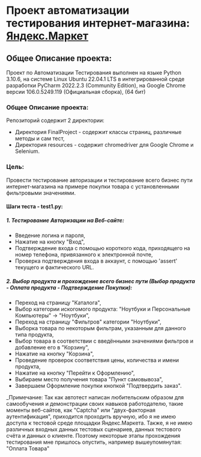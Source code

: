 # Проект автоматизации тестирования интернет-магазина: [Яндекс.Маркет](https://market.yandex.ru/) #


## Общее Описание проекта: ##

Проект по Автоматизации Тестирования выполнен на языке Python 3.10.6, на системе Linux Ubuntu 22.04.1 LTS в интегрированной среде разработки PyCharm 2022.2.3 (Community Edition), на Google Chrome версии 106.0.5249.119 (Официальная сборка), (64 бит)


### Общее Описание проекта: ###

Репозиторий содержит 2 директории:
* Директория FinalProject - содержит классы страниц, различные методы и сам тест,
* Директория resources - содержит chromedriver для Google Chrome и Selenium.


### Цель: ###

Провести тестирование авторизации и тестирование всего бизнес пути интернет-магазина на примере покупки товара с установленными фильтровыми значениями.


#### Шаги теста - test1.py: ####

##### 1. Тестирование Авторизации на Веб-сайте: #####

* Введение логина и пароля,
* Нажатие на кнопку "Вход",
* Подтверждение входа с помощью короткого кода, приходящего на номер телефона, привязанного к электронной почте,
* Проверка подтверждения входа в аккаунт, с помощью 'assert' текущего и фактического URL.

##### 2. Выбор продукта и прохождение всего бизнес пути (Выбор продукта - Оплата продукта - Подтверждение Покупки): #####

* Переход на страницу "Каталога",
* Выбор категории искогомого продукта: "Ноутбуки и Персональные Компьютеры" -> "Ноутбуки",
* Переход на страницу "Фильтров" категории "Ноутбуки",
* Выборка товара по некоторым фильтрам, указанным для данного типа продукта,
* Выбор товара в соответствии с введёнными значениями фильтров и добавление его в "Корзину",
* Нажатие на кнопку "Корзина",
* Проведение проверок соответствия цены, количества и имени продукта,
* Нажатие на кнопку "Перейти к Оформлению",
* Выбираем место получения товара "Пункт самовывоза",
* Завершаем Оформление покупки кнопкой "Подтвердить заказ".


_Примечание: Так как автотест написан любительским образом для самообучения и демонстрации своих навыков работодателю, такие моменты веб-сайтов, как "Captcha" или "двух-факторная аутентификация", приходится проходить вручную, ибо я не имею доступа к тестовой среде площадки Яндекс.Маркета. Также, я не имею различных входных данных тестовых сценариев, данных тестового счёта и данных о клиенте. Поэтому некоторые этапы прохождения тестирования мне пришлось опустить, например вышеупомянутая: "Оплата Товара" 